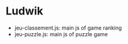 Ludwik
========


* jeu-classement.js: main js of game ranking
* jeu-puzzle.js: main js of puzzle game
